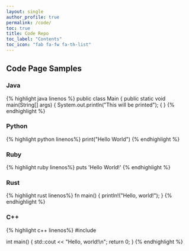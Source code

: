 ```yaml
---
layout: single
author_profile: true
permalink: /code/
toc: true
title: Code Repo
toc_label: "Contents"
toc_icon: "fab fa-fw fa-th-list"
---
```


## Code Page Samples

### Java

{% highlight java linenos %}
public class Main {
    public static void main(String[] args) {
        System.out.println("This will be printed");
    {
}
{% endhighlight %}


### Python

{% highlight python linenos%}
print("Hello World")
{% endhighlight %}


### Ruby

{% highlight ruby linenos%}
puts 'Hello World!'
{% endhighlight %}


### Rust

{% highlight rust linenos%}
fn main() {
    println!("Hello, world!");
}
{% endhighlight %}


### C++

{% highlight c++ linenos%}
#include <iostream>

int main()
{
    std::cout << "Hello, world!\n";
    return 0;
}
{% endhighlight %}
